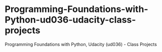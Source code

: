 # Programming-Foundations-with-Python-ud036-udacity-class-projects
Programming Foundations with Python, Udacity (ud036) - Class Projects
